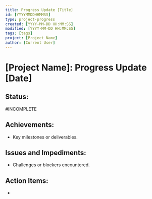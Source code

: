 ```yaml
---
title: Progress Update [Title]
id: [YYYYMMDDHHMMSS] 
type: project-progress
created: [YYYY-MM-DD HH:MM:SS] 
modified: [YYYY-MM-DD HH:MM:SS] 
tags: [tags]
project: [Project Name]
author: [Current User]
---
```


# [Project Name]: Progress Update [Date]

## Status:

#INCOMPLETE

## Achievements:
- Key milestones or deliverables.

## Issues and Impediments:
- Challenges or blockers encountered.

## Action Items:
- 
